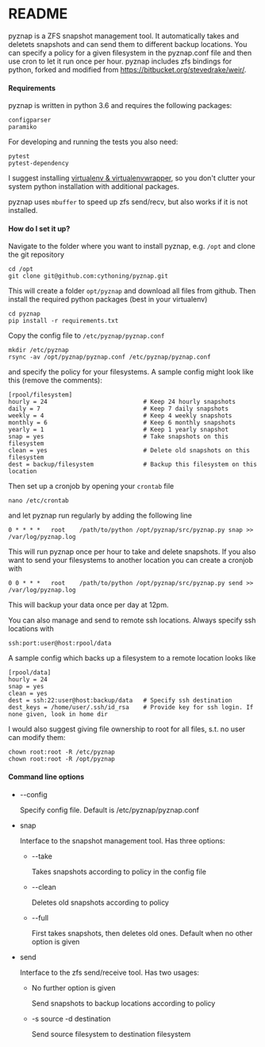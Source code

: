 # README #

pyznap is a ZFS snapshot management tool. It automatically takes and deletets snapshots and can send
them to different backup locations. You can specify a policy for a given filesystem in the
pyznap.conf file and then use cron to let it run once per hour. pyznap includes zfs bindings for
python, forked and modified from https://bitbucket.org/stevedrake/weir/.


#### Requirements ####

pyznap is written in python 3.6 and requires the following packages:

    configparser
    paramiko

For developing and running the tests you also need:

    pytest
    pytest-dependency

I suggest installing [virtualenv & virtualenvwrapper](http://docs.python-guide.org/en/latest/dev/virtualenvs/),
so you don't clutter your system python installation with additional packages.

pyznap uses `mbuffer` to speed up zfs send/recv, but also works if it is not installed.


#### How do I set it up? ####

Navigate to the folder where you want to install pyznap, e.g. `/opt` and clone the git repository

    cd /opt
    git clone git@github.com:cythoning/pyznap.git

This will create a folder `opt/pyznap` and download all files from github. Then install the required
python packages (best in your virtualenv)

    cd pyznap
    pip install -r requirements.txt

Copy the config file to `/etc/pyznap/pyznap.conf`

    mkdir /etc/pyznap
    rsync -av /opt/pyznap/pyznap.conf /etc/pyznap/pyznap.conf

and specify the policy for your filesystems. A sample config might look like this (remove the comments):

    [rpool/filesystem]
    hourly = 24                           # Keep 24 hourly snapshots
    daily = 7                             # Keep 7 daily snapshots
    weekly = 4                            # Keep 4 weekly snapshots
    monthly = 6                           # Keep 6 monthly snapshots
    yearly = 1                            # Keep 1 yearly snapshot
    snap = yes                            # Take snapshots on this filesystem
    clean = yes                           # Delete old snapshots on this filesystem
    dest = backup/filesystem              # Backup this filesystem on this location

Then set up a cronjob by opening your `crontab` file

    nano /etc/crontab

and let pyznap run regularly by adding the following line

    0 * * * *   root    /path/to/python /opt/pyznap/src/pyznap.py snap >> /var/log/pyznap.log

This will run pyznap once per hour to take and delete snapshots. If you also want to send your
filesystems to another location you can create a cronjob with

    0 0 * * *   root    /path/to/python /opt/pyznap/src/pyznap.py send >> /var/log/pyznap.log

This will backup your data once per day at 12pm.

You can also manage and send to remote ssh locations. Always specify ssh locations with

    ssh:port:user@host:rpool/data

A sample config which backs up a filesystem to a remote location looks like

    [rpool/data]
    hourly = 24
    snap = yes
    clean = yes
    dest = ssh:22:user@host:backup/data   # Specify ssh destination
    dest_keys = /home/user/.ssh/id_rsa    # Provide key for ssh login. If none given, look in home dir

I would also suggest giving file ownership to root for all files, s.t. no user can modify them:

    chown root:root -R /etc/pyznap
    chown root:root -R /opt/pyznap


#### Command line options ####

+ --config

  Specify config file. Default is /etc/pyznap/pyznap.conf

+ snap

  Interface to the snapshot management tool. Has three options:

  + --take

    Takes snapshots according to policy in the config file

  + --clean

    Deletes old snapshots according to policy

  + --full

    First takes snapshots, then deletes old ones. Default when no other option is given

+ send

  Interface to the zfs send/receive tool. Has two usages:

  + No further option is given

    Send snapshots to backup locations according to policy

  + -s source -d destination

    Send source filesystem to destination filesystem

